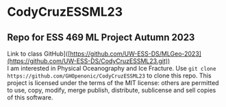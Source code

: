 # CodyCruzESSML23
## Repo for ESS 469 ML Project Autumn 2023
Link to class GitHub]([https://github.com/UW-ESS-DS/MLGeo-2023](https://github.com/UW-ESS-DS/CodyCruzESSML23.git)) <br>
I am interested in Physical Oceanography and Ice Fracture.
Use `git clone https://github.com/GHOpenonic/CodyCruzESSML23` to clone this repo.
This project is licensed under the terms of the MIT license: others are permitted to use, copy, modify, merge publish, distribute, sublicense and sell copies of this software.
